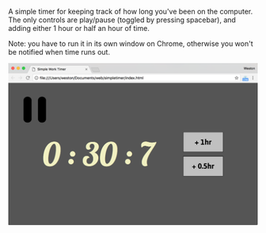 A simple timer for keeping track of how long you've been on the computer. The only controls are play/pause (toggled by pressing spacebar), and adding either 1 hour or half an hour of time.

Note: you have to run it in its own window on Chrome, otherwise you won't be notified when time runs out.

![screenshot](https://raw.githubusercontent.com/westoncb/simple-work-timer/master/screen.png?raw=true)
